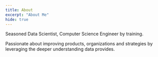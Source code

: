```yaml
---
title: About
excerpt: "About Me"
hide: true
---
```


Seasoned Data Scientist, Computer Science Engineer by training. 

Passionate about improving products, organizations and strategies by leveraging the deeper understanding data provides.
